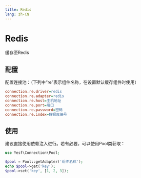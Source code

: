 ```yaml
---
title: Redis
lang: zh-CN
---
```


# Redis

缓存至Redis

## 配置

配置连接池：（下列中“re”表示组件名称，在设置默认缓存组件时使用）

```ini
connection.re.driver=redis
connection.re.adapter=redis
connection.re.host=主机地址
connection.re.port=端口
connection.re.password=密码
connection.re.index=数据库编号
```

## 使用

建议直接使用依赖注入进行。若有必要，可以使用Pool类获取：

```php
use Yesf\Connection\Pool;

$pool = Pool::getAdapter('组件名称');
echo $pool->get('key');
$pool->set('key', [1, 2, 3]);
```